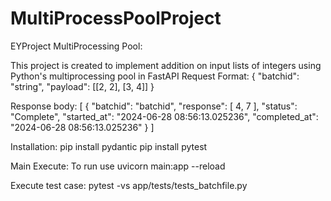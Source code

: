 # MultiProcessPoolProject

EYProject MultiProcessing Pool:

This project is created to implement addition on input lists of integers using 
    Python's multiprocessing pool in FastAPI
Request Format: { "batchid": "string", "payload": [[2, 2], [3, 4]] }

Response body: [ { "batchid": "batchid", "response": [ 4, 7 ], "status": "Complete", "started_at": "2024-06-28 08:56:13.025236", "completed_at": "2024-06-28 08:56:13.025236" } ]

Installation: pip install pydantic pip install pytest

Main Execute: To run use uvicorn main:app --reload

Execute test case: pytest -vs app/tests/tests_batchfile.py
